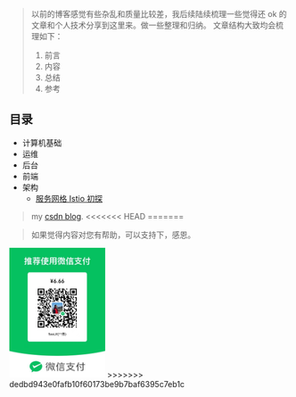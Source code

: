 > 以前的博客感觉有些杂乱和质量比较差，我后续陆续梳理一些觉得还 ok 的文章和个人技术分享到这里来。做一些整理和归纳。
> 文章结构大致均会梳理如下：
> 1. 前言
> 2. 内容
> 3. 总结
> 4. 参考

## 目录

- 计算机基础
- 运维
- 后台
- 前端
- 架构
    - [服务网格 Istio 初探](./blog/istio_start.md)

> my [csdn blog](http://blog.csdn.net/lin_credible).
<<<<<<< HEAD
=======

> 如果觉得内容对您有帮助，可以支持下，感恩。
<img height="233" alt="#colin" src="img/money.jpg" />
>>>>>>> dedbd943e0fafb10f60173be9b7baf6395c7eb1c

